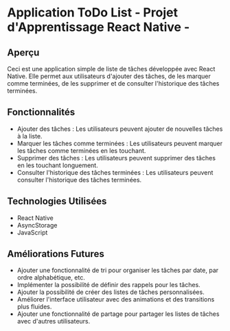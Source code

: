 # Application ToDo List - Projet d'Apprentissage React Native -

 ## Aperçu
Ceci est une application simple de liste de tâches développée avec React Native. Elle permet aux utilisateurs d'ajouter des tâches, de les marquer comme terminées, de les supprimer et de consulter l'historique des tâches terminées.

 ## Fonctionnalités
- Ajouter des tâches : Les utilisateurs peuvent ajouter de nouvelles tâches à la liste.
- Marquer les tâches comme terminées : Les utilisateurs peuvent marquer les tâches comme terminées en les touchant.
- Supprimer des tâches : Les utilisateurs peuvent supprimer des tâches en les touchant longuement.
- Consulter l'historique des tâches terminées : Les utilisateurs peuvent consulter l'historique des tâches terminées.

## Technologies Utilisées
- React Native
- AsyncStorage
- JavaScript

## Améliorations Futures
- Ajouter une fonctionnalité de tri pour organiser les tâches par date, par ordre alphabétique, etc.
- Implémenter la possibilité de définir des rappels pour les tâches.
- Ajouter la possibilité de créer des listes de tâches personnalisées.
- Améliorer l'interface utilisateur avec des animations et des transitions plus fluides.
- Ajouter une fonctionnalité de partage pour partager les listes de tâches avec d'autres utilisateurs.
